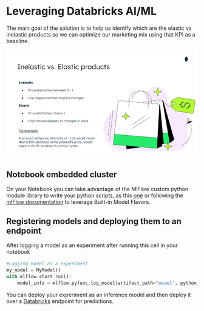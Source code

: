 # Leveraging Databricks AI/ML
The main goal of the solution is to help us identify which are the elastic vs inelastic products so we can optimize our marketing mix using that KPI as a baseline. 

![image](https://github.com/mongodb-industry-solutions/Real-Time-Pricing/blob/main/media/images/elasti-vs-inelastic.png)


## Notebook embedded cluster
On your Notebook you can take advantage of the MlFlow custom python module library to write your python scripts, as this [one](https://github.com/mongodb-industry-solutions/Real-Time-Pricing/blob/main/Part3-ML/AI/price_elasticity.ipynb) or following the [mlFlow documentation](https://mlflow.org/docs/latest/models.html) to leverage Built-in Model Flavors.

## Registering models and deploying them to an endpoint
After logging a model as an experiment after running this cell in your notebook

```python
#Logging model as a experiment  
my_model = MyModel()
with mlflow.start_run():
    model_info = mlflow.pyfunc.log_model(artifact_path="model", python_model=my_model)
```
You can deploy your experiment as an inference model and then deploy it over a [Databricks](https://docs.databricks.com/machine-learning/model-inference/index.html) endpoint for predictions. 

